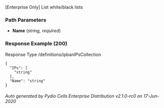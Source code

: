 






 
[Enterprise Only] List white/black lists  


### Path Parameters

 - **Name** (_string, required_) 




### Response Example (200)
Response Type /definitions/ipbanIPsCollection

```
{
  "IPs": [
    "string"
  ],
  "Name": "string"
}
```




###### Auto generated by Pydio Cells Enterprise Distribution v2.1.0-rc0 on 17-Jun-2020
